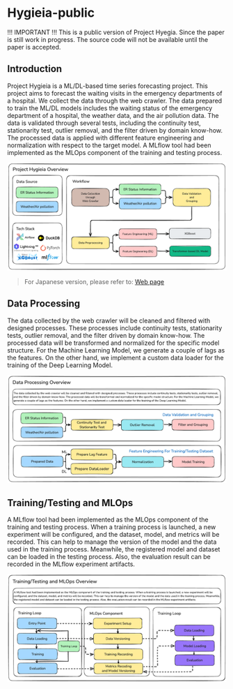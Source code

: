 # Hygieia-public

!!! IMPORTANT !!!
This is a public version of Project Hyegia. Since the paper is still work in progress. The source code will not be available until the paper is accepted.

## Introduction

Project Hygieia is a ML/DL-based time series forecasting project. This project aims to forecast the waiting visits in the emergency departments of a hospital. We collect the data through the web crawler. The data prepared to train the ML/DL models includes the waiting status of the emergency department of a hospital, the weather data, and the air pollution data. The data is validated through several tests, including the continuity test, stationarity test, outlier removal, and the filter driven by domain know-how. The processed data is applied with different feature engineering and normalization with respect to the target model. A MLflow tool had been implemented as the MLOps component of the training and testing process.

![Overview](./images/en/overview_en.png)

> For Japanese version, please refer to: [Web page](./README.jp.md)

## Data Processing 

The data collected by the web crawler will be cleaned and filtered with designed processes. These processes include continuity tests, stationarity tests, outlier removal, and the filter driven by domain know-how. The processed data will be transformed and normalized for the specific model structure. For the Machine Learning Model, we generate a couple of lags as the features. On the other hand, we implement a custom data loader for the training of the Deep Learning Model.

![Data_Processing](./images/en/data_processing_en.png)

## Training/Testing and MLOps

A MLflow tool had been implemented as the MLOps component of the training and testing process. When a training process is launched, a new experiment will be configured, and the dataset, model, and metrics will be recorded. This can help to manage the version of the model and the data used in the training process. Meanwhile, the registered model and dataset can be loaded in the testing process. Also, the evaluation result can be recorded in the MLflow experiment artifacts.

![Training_Testing](./images/en/training_testing_mlops_en.png)